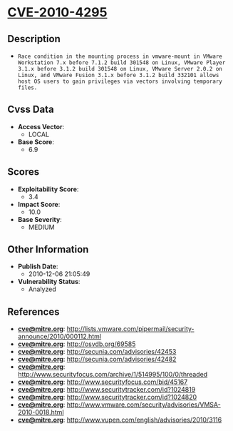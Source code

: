 
# [CVE-2010-4295](https://cve.mitre.org/cgi-bin/cvename.cgi?name=CVE-2010-4295)

## Description

- `Race condition in the mounting process in vmware-mount in VMware Workstation 7.x before 7.1.2 build 301548 on Linux, VMware Player 3.1.x before 3.1.2 build 301548 on Linux, VMware Server 2.0.2 on Linux, and VMware Fusion 3.1.x before 3.1.2 build 332101 allows host OS users to gain privileges via vectors involving temporary files.`

## Cvss Data

- **Access Vector**:
  - LOCAL
- **Base Score**:
  - 6.9

## Scores

- **Exploitability Score**:
  - 3.4
- **Impact Score**:
  - 10.0
- **Base Severity**:
  - MEDIUM

## Other Information

- **Publish Date**:
  - 2010-12-06 21:05:49
- **Vulnerability Status**:
  - Analyzed

## References

- **cve@mitre.org**: http://lists.vmware.com/pipermail/security-announce/2010/000112.html
- **cve@mitre.org**: http://osvdb.org/69585
- **cve@mitre.org**: http://secunia.com/advisories/42453
- **cve@mitre.org**: http://secunia.com/advisories/42482
- **cve@mitre.org**: http://www.securityfocus.com/archive/1/514995/100/0/threaded
- **cve@mitre.org**: http://www.securityfocus.com/bid/45167
- **cve@mitre.org**: http://www.securitytracker.com/id?1024819
- **cve@mitre.org**: http://www.securitytracker.com/id?1024820
- **cve@mitre.org**: http://www.vmware.com/security/advisories/VMSA-2010-0018.html
- **cve@mitre.org**: http://www.vupen.com/english/advisories/2010/3116
